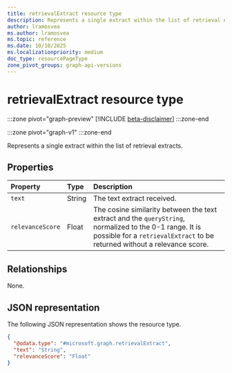```yaml
---
title: retrievalExtract resource type
description: Represents a single extract within the list of retrieval extracts.
author: lramosvea
ms.author: lramosvea
ms.topic: reference
ms.date: 10/10/2025
ms.localizationpriority: medium
doc_type: resourcePageType
zone_pivot_groups: graph-api-versions
---
```


# retrievalExtract resource type

:::zone pivot="graph-preview"
[!INCLUDE [beta-disclaimer](../../../includes/beta-disclaimer.md)]
:::zone-end

:::zone pivot="graph-v1"
:::zone-end

Represents a single extract within the list of retrieval extracts.

## Properties

| Property           | Type   | Description                |
|:-------------------|:-------|:---------------------------|
| `text`             | String | The text extract received. |
| `relevanceScore`   | Float | The cosine similarity between the text extract and the `queryString`, normalized to the 0-1 range. It is possible for a `retrievalExtract` to be returned without a relevance score. |

## Relationships

None.

## JSON representation

The following JSON representation shows the resource type.

```json
{
  "@odata.type": "#microsoft.graph.retrievalExtract",
  "text": "String",
  "relevanceScore": "Float"
}
```
